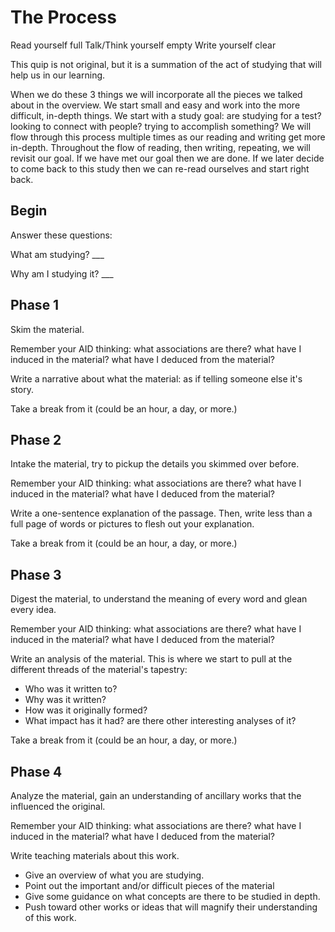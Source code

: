 # The Process

Read yourself full
Talk/Think yourself empty
Write yourself clear

This quip is not original, but it is a summation of the act of studying that will help us in our learning.

When we do these 3 things we will incorporate all the pieces we talked about in the overview.
We start small and easy and work into the more difficult, in-depth things.
We start with a study goal: are studying for a test? looking to connect with people? trying to accomplish something?
We will flow through this process multiple times as our reading and writing get more in-depth.
Throughout the flow of reading, then writing, repeating, we will revisit our goal.
If we have met our goal then we are done.
If we later decide to come back to this study then we can re-read ourselves and start right back.


## Begin

Answer these questions:

  What am studying? ___
  
  Why am I studying it? ___


## Phase 1

Skim the material.

Remember your AID thinking: 
  what associations are there? 
  what have I induced in the material? 
  what have I deduced from the material?

Write a narrative about what the material: as if telling someone else it's story.

Take a break from it (could be an hour, a day, or more.)


## Phase 2

Intake the material, try to pickup the details you skimmed over before.

Remember your AID thinking: 
  what associations are there? 
  what have I induced in the material? 
  what have I deduced from the material?

Write a one-sentence explanation of the passage.
Then, write less than a full page of words or pictures to flesh out your explanation.

Take a break from it (could be an hour, a day, or more.)


## Phase 3

Digest the material, to understand the meaning of every word and glean every idea.

Remember your AID thinking: 
  what associations are there? 
  what have I induced in the material? 
  what have I deduced from the material?

Write an analysis of the material.
This is where we start to pull at the different threads of the material's tapestry:
- Who was it written to?
- Why was it written?
- How was it originally formed?
- What impact has it had? are there other interesting analyses of it?

Take a break from it (could be an hour, a day, or more.)


## Phase 4

Analyze the material, gain an understanding of ancillary works that the influenced the original.

Remember your AID thinking: 
  what associations are there? 
  what have I induced in the material? 
  what have I deduced from the material?

Write teaching materials about this work.
- Give an overview of what you are studying.
- Point out the important and/or difficult pieces of the material
- Give some guidance on what concepts are there to be studied in depth.
- Push toward other works or ideas that will magnify their understanding of this work.
